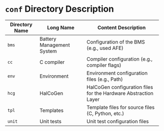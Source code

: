 # `conf` Directory Description

| Directory Name   | Long Name                   | Content Description                                                      |
| ---------------- | --------------------------- | ------------------------------------------------------------------------ |
| `bms`            | Battery Management System   | Configuration of the BMS (e.g., used AFE)                                |
| `cc`             | C compiler                  | Compiler configuration (e.g., compiler flags)                            |
| `env`            | Environment                 | Environment configuration files (e.g., Path)                             |
| `hcg`            | HalCoGen                    | HalCoGen configuration files for the Hardware Abstraction Layer          |
| `tpl`            | Templates                   | Template files for source files (C, Python, etc.)                        |
| `unit`           | Unit tests                  | Unit test configuration files                                            |

